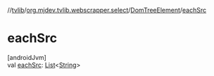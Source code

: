 //[tvlib](../../../index.md)/[org.mjdev.tvlib.webscrapper.select](../index.md)/[DomTreeElement](index.md)/[eachSrc](each-src.md)

# eachSrc

[androidJvm]\
val [eachSrc](each-src.md): [List](https://kotlinlang.org/api/latest/jvm/stdlib/kotlin.collections/-list/index.html)&lt;[String](https://kotlinlang.org/api/latest/jvm/stdlib/kotlin/-string/index.html)&gt;
